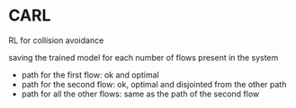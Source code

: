 # CARL
RL for collision avoidance

saving the trained model for each number of flows present in the system
- path for the first flow: ok and optimal
- path for the second flow: ok, optimal and disjointed from the other path
- path for all the other flows: same as the path of the second flow
